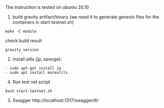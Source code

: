 The instruction is tested on ubuntu 20.10

1. build gravity artifact/binary (we need it to generate genesis files for the containers in start-testnet.sh)
```
make -C module
```
check build result
```
gravity version
```

2. install utils (jp, sponge):
```
- sudo apt-get install jq
- sudo apt install moreutils
```

4. Run test net script
```
bash start-testnet.sh
```
3. Swagger http://localhost:1317/swagger/#/